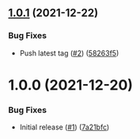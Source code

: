 ## [1.0.1](https://github.com/swarm-io/action-upload-chart-gar/compare/v1.0.0...v1.0.1) (2021-12-22)


### Bug Fixes

* Push latest tag ([#2](https://github.com/swarm-io/action-upload-chart-gar/issues/2)) ([58263f5](https://github.com/swarm-io/action-upload-chart-gar/commit/58263f51906851b7ff5440d218d52260f5360cf6))

# 1.0.0 (2021-12-20)


### Bug Fixes

* Initial release ([#1](https://github.com/swarm-io/action-upload-chart-gar/issues/1)) ([7a21bfc](https://github.com/swarm-io/action-upload-chart-gar/commit/7a21bfc1eb7b8d6176cbd3ed92dc7dbf02128c0d))

